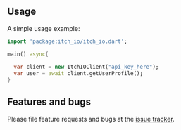 
## Usage

A simple usage example:

```dart
import 'package:itch_io/itch_io.dart';

main() async{
  
  var client = new ItchIOClient("api_key_here");
  var user = await client.getUserProfile();
}
```

## Features and bugs

Please file feature requests and bugs at the [issue tracker][tracker].


[tracker]: https://github.com/xenoken/itch_io/issues
